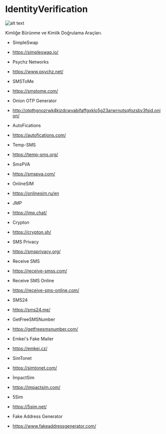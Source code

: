 # IdentityVerification

![alt text](https://knowledgehubmedia.com/wp-content/uploads/2024/01/Identity-Access-Management-Solutions.png)

Kimliğe Bürünme ve Kimlik Doğrulama Araçları.

- SimpleSwap
- https://simpleswap.io/

- Psychz Networks
- https://www.psychz.net/

- SMSToMe
- https://smstome.com/

- Onion OTP Generator
- http://otpthgnozrwk4kizdcwvabifaffgxklo5g23arwrnutsqfozsbv3fsid.onion/

- AutoFications
- https://autofications.com/

- Temp-SMS
- https://temp-sms.org/

- SmsPVA
- https://smspva.com/

- OnlineSIM
- https://onlinesim.ru/en

- JMP
- https://jmp.chat/

- Crypton
- https://crypton.sh/

- SMS Privacy
- https://smsprivacy.org/

- Receive SMS
- https://receive-smss.com/

- Receive SMS Online
- https://receive-sms-online.com/

- SMS24
- https://sms24.me/

- GetFreeSMSNumber
- https://getfreesmsnumber.com/

- Emkei's Fake Mailer
- https://emkei.cz/

- SimTonet
- https://simtonet.com/

- İmpactSim
- https://impactsim.com/

- 5Sim
- https://5sim.net/

- Fake Address Generator
- https://www.fakeaddressgenerator.com/
